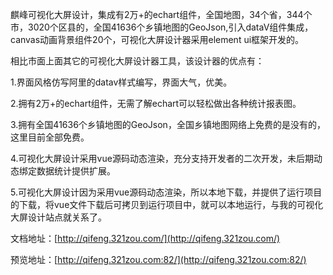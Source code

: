麒峰可视化大屏设计，集成有2万+的echart组件，全国地图，34个省，344个市，3020个区县的，全国41636个乡镇地图的GeoJson,引入dataV组件集成，canvas动画背景组件20个，可视化大屏设计器采用element ui框架开发的。

相比市面上面其它的可视化大屏设计器工具，该设计器的优点有：

1.界面风格仿写阿里的datav样式编写，界面大气，优美。

2.拥有2万+的echart组件，无需了解echart可以轻松做出各种统计报表图。

3.拥有全国41636个乡镇地图的GeoJson，全国乡镇地图网络上免费的是没有的，这里目前全部免费。

4.可视化大屏设计采用vue源码动态渲染，充分支持开发者的二次开发，未后期动态绑定数据统计提供扩展。

5.可视化大屏设计因为采用vue源码动态渲染，所以本地下载，并提供了运行项目的下载，将vue文件下载后可拷贝到运行项目中，就可以本地运行，与我的可视化大屏设计站点就关系了。

文档地址：[http://qifeng.321zou.com/](http://qifeng.321zou.com/)

预览地址：[http://qifeng.321zou.com:82/](http://qifeng.321zou.com:82/)